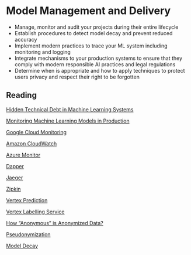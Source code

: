 # Model Management and Delivery

* Manage, monitor and audit your projects during their entire lifecycle
* Establish procedures to detect model decay and prevent reduced accuracy
* Implement modern practices to trace your ML system including monitoring and logging
* Integrate mechanisms to your production systems to ensure that they comply with modern responsible AI practices and legal regulations
* Determine when is appropriate and how to apply techniques to protect users privacy and respect their right to be forgotten


## Reading
[Hidden Technical Debt in Machine Learning Systems](https://papers.nips.cc/paper/2015/file/86df7dcfd896fcaf2674f757a2463eba-Paper.pdf)

[Monitoring Machine Learning Models in Production](https://christophergs.com/machine%20learning/2020/03/14/how-to-monitor-machine-learning-models/)

[Google Cloud Monitoring](https://cloud.google.com/monitoring)

[Amazon CloudWatch](https://aws.amazon.com/cloudwatch/)

[Azure Monitor](https://docs.microsoft.com/en-us/azure/azure-monitor/overview#:~:text=Azure%20Monitor%20helps%20you%20maximize,cloud%20and%20on%2Dpremises%20environments.&text=Collect%20data%20from%20monitored%20resources%20using%20Azure%20Monitor%20Metrics.)

[Dapper](https://storage.googleapis.com/pub-tools-public-publication-data/pdf/36356.pdf)

[Jaeger](https://www.jaegertracing.io/)

[Zipkin](https://zipkin.io/)

[Vertex Prediction](https://cloud.google.com/vertex-ai)

[Vertex Labelling Service](https://cloud.google.com/vertex-ai/docs/datasets/label-using-console)

[How “Anonymous” is Anonymized Data?](https://www.kdnuggets.com/2020/08/anonymous-anonymized-data.html)

[Pseudonymization](https://dataprivacymanager.net/pseudonymization-according-to-the-gdpr/)

[Model Decay](https://neptune.ai/blog/retraining-model-during-deployment-continuous-training-continuous-testing)

